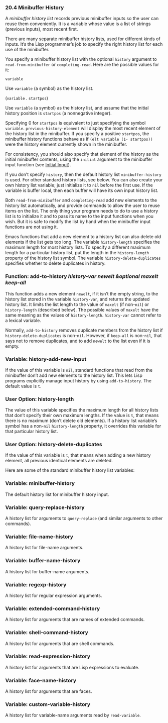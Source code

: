 

### 20.4 Minibuffer History

A *minibuffer history list* records previous minibuffer inputs so the user can reuse them conveniently. It is a variable whose value is a list of strings (previous inputs), most recent first.

There are many separate minibuffer history lists, used for different kinds of inputs. It’s the Lisp programmer’s job to specify the right history list for each use of the minibuffer.

You specify a minibuffer history list with the optional `history` argument to `read-from-minibuffer` or `completing-read`. Here are the possible values for it:

`variable`

Use `variable` (a symbol) as the history list.

(`variable` . `startpos`)

Use `variable` (a symbol) as the history list, and assume that the initial history position is `startpos` (a nonnegative integer).

Specifying 0 for `startpos` is equivalent to just specifying the symbol `variable`. `previous-history-element` will display the most recent element of the history list in the minibuffer. If you specify a positive `startpos`, the minibuffer history functions behave as if `(elt variable (1- startpos))` were the history element currently shown in the minibuffer.

For consistency, you should also specify that element of the history as the initial minibuffer contents, using the `initial` argument to the minibuffer input function (see [Initial Input](Initial-Input.html)).

If you don’t specify `history`, then the default history list `minibuffer-history` is used. For other standard history lists, see below. You can also create your own history list variable; just initialize it to `nil` before the first use. If the variable is buffer local, then each buffer will have its own input history list.

Both `read-from-minibuffer` and `completing-read` add new elements to the history list automatically, and provide commands to allow the user to reuse items on the list. The only thing your program needs to do to use a history list is to initialize it and to pass its name to the input functions when you wish. But it is safe to modify the list by hand when the minibuffer input functions are not using it.

Emacs functions that add a new element to a history list can also delete old elements if the list gets too long. The variable `history-length` specifies the maximum length for most history lists. To specify a different maximum length for a particular history list, put the length in the `history-length` property of the history list symbol. The variable `history-delete-duplicates` specifies whether to delete duplicates in history.

### Function: **add-to-history** *history-var newelt \&optional maxelt keep-all*

This function adds a new element `newelt`, if it isn’t the empty string, to the history list stored in the variable `history-var`, and returns the updated history list. It limits the list length to the value of `maxelt` (if non-`nil`) or `history-length` (described below). The possible values of `maxelt` have the same meaning as the values of `history-length`. `history-var` cannot refer to a lexical variable.

Normally, `add-to-history` removes duplicate members from the history list if `history-delete-duplicates` is non-`nil`. However, if `keep-all` is non-`nil`, that says not to remove duplicates, and to add `newelt` to the list even if it is empty.

### Variable: **history-add-new-input**

If the value of this variable is `nil`, standard functions that read from the minibuffer don’t add new elements to the history list. This lets Lisp programs explicitly manage input history by using `add-to-history`. The default value is `t`.

### User Option: **history-length**

The value of this variable specifies the maximum length for all history lists that don’t specify their own maximum lengths. If the value is `t`, that means there is no maximum (don’t delete old elements). If a history list variable’s symbol has a non-`nil` `history-length` property, it overrides this variable for that particular history list.

### User Option: **history-delete-duplicates**

If the value of this variable is `t`, that means when adding a new history element, all previous identical elements are deleted.

Here are some of the standard minibuffer history list variables:

### Variable: **minibuffer-history**

The default history list for minibuffer history input.

### Variable: **query-replace-history**

A history list for arguments to `query-replace` (and similar arguments to other commands).

### Variable: **file-name-history**

A history list for file-name arguments.

### Variable: **buffer-name-history**

A history list for buffer-name arguments.

### Variable: **regexp-history**

A history list for regular expression arguments.

### Variable: **extended-command-history**

A history list for arguments that are names of extended commands.

### Variable: **shell-command-history**

A history list for arguments that are shell commands.

### Variable: **read-expression-history**

A history list for arguments that are Lisp expressions to evaluate.

### Variable: **face-name-history**

A history list for arguments that are faces.

### Variable: **custom-variable-history**

A history list for variable-name arguments read by `read-variable`.
